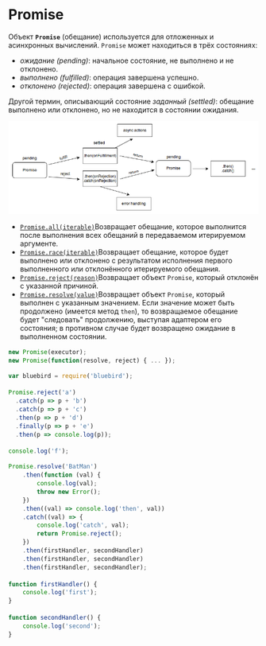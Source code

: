 # Promise

Объект **`Promise`** \(обещание\) используется для отложенных и асинхронных вычислений. `Promise` может находиться в трёх состояниях:

* _ожидание \(pending\)_: начальное состояние, не выполнено и не отклонено.
* _выполнено \(fulfilled\)_: операция завершена успешно.
* _отклонено \(rejected\)_: операция завершена с ошибкой.

Другой термин, описывающий состояние _заданный \(settled\)_: обещание выполнено или отклонено, но не находится в состоянии ожидания.

![](../.gitbook/assets/image%20%2831%29.png)

* [`Promise.all(iterable)`](https://developer.mozilla.org/ru/docs/Web/JavaScript/Reference/Global_Objects/Promise/all)Возвращает обещание, которое выполнится после выполнения всех обещаний в передаваемом итерируемом аргументе.
* [`Promise.race(iterable)`](https://developer.mozilla.org/ru/docs/Web/JavaScript/Reference/Global_Objects/Promise/race)Возвращает обещание, которое будет выполнено или отклонено с результатом исполнения первого выполненного или отклонённого итерируемого обещания.
* [`Promise.reject(reason)`](https://developer.mozilla.org/ru/docs/Web/JavaScript/Reference/Global_Objects/Promise/reject)Возвращает объект `Promise`, который отклонён с указанной причиной.
* [`Promise.resolve(value)`](https://developer.mozilla.org/ru/docs/Web/JavaScript/Reference/Global_Objects/Promise/resolve)Возвращает объект `Promise`, который выполнен с указанным значением. Если значение может быть продолжено \(имеется метод `then`\), то возвращаемое обещание будет "следовать" продолжению, выступая адаптером его состояния; в противном случае будет возвращено ожидание в выполненном состоянии.

```javascript
new Promise(executor);
new Promise(function(resolve, reject) { ... });
```

```javascript
var bluebird = require('bluebird');

Promise.reject('a')
  .catch(p => p + 'b')
  .catch(p => p + 'c')
  .then(p => p + 'd')
  .finally(p => p + 'e')
  .then(p => console.log(p));
  
console.log('f');
```

```javascript
Promise.resolve('BatMan')
    .then(function (val) {
        console.log(val);
        throw new Error();
    })
    .then((val) => console.log('then', val))
    .catch((val) => {
        console.log('catch', val);
        return Promise.reject();
    })
    .then(firstHandler, secondHandler)
    .then(firstHandler, secondHandler)
    .then(firstHandler, secondHandler);

function firstHandler() {
    console.log('first');
}

function secondHandler() {
    console.log('second');
}
```

